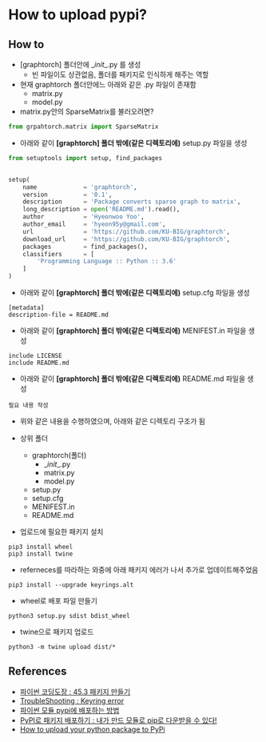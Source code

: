 # How to upload pypi?

## How to

- [graphtorch] 폴더안에 \__init__.py 를 생성
  - 빈 파일이도 상관없음, 폴더를 패키지로 인식하게 해주는 역할
- 현재 graphtorch 폴더안에느 아래와 같은 .py 파일이 존재함
  - matrix.py
  - model.py
- matrix.py안의 SparseMatrix를 불러오려면?
```python
from grpahtorch.matrix import SparseMatrix
```

- 아래와 같이 **[graphtorch] 폴더 밖에(같은 디렉토리에)** setup.py 파일을 생성
```python
from setuptools import setup, find_packages


setup(
    name             = 'graphtorch',
    version          = '0.1',
    description      = 'Package converts sparse graph to matrix',
    long_description = open('README.md').read(),
    author           = 'Hyeonwoo Yoo',
    author_email     = 'hyeon95y@gmail.com',
    url              = 'https://github.com/KU-BIG/graphtorch',
    download_url     = 'https://github.com/KU-BIG/graphtorch',
    packages         = find_packages(),
    classifiers      = [
        'Programming Language :: Python :: 3.6'
    ]
)
```

- 아래와 같이 **[graphtorch] 폴더 밖에(같은 디렉토리에)** setup.cfg 파일을 생성
```
[metadata]
description-file = README.md
```

- 아래와 같이 **[graphtorch] 폴더 밖에(같은 디렉토리에)** MENIFEST.in 파일을 생성
```
include LICENSE
include README.md
```

- 아래와 같이 **[graphtorch] 폴더 밖에(같은 디렉토리에)** README.md 파일을 생성
```
필요 내용 작성
```

- 위와 같은 내용을 수행하였으며, 아래와 같은 디렉토리 구조가 됨

- 상위 폴더
  - graphtorch(폴더)
    - \__init__.py
    - matrix.py
    - model.py
  - setup.py
  - setup.cfg
  - MENIFEST.in
  - README.md

- 업로드에 필요한 패키지 설치
```
pip3 install wheel
pip3 install twine
```

- referneces를 따라하는 와중에 아래 패키지 에러가 나서 추가로 업데이트해주었음
```
pip3 install --upgrade keyrings.alt
```

- wheel로 배포 파일 만들기 
```
python3 setup.py sdist bdist_wheel
```
- twine으로 패키지 업로드
```
python3 -m twine upload dist/*
```

## References

- [파이썬 코딩도장 : 45.3 패키지 만들기](https://dojang.io/mod/page/view.php?id=2449)
- [TroubleShooting : Keyring error](https://stackoverflow.com/questions/53164278/missing-dependencies-causing-keyring-error-when-opening-spyder3-on-ubuntu18)
- [파이썬 모듈 pypi에 배포하는 방법](https://devlog.jwgo.kr/2018/03/11/how-to-deploy-to-pypi/)
- [PyPI로 패키지 배포하기 : 내가 만드 모듈로 pip로 다운받을 수 있다!](https://blessingdev.wordpress.com/2019/05/31/pypi로-패키지-배포하기내가-만든-모듈도-pip로-다운받을/)
- [How to upload your python package to PyPi](https://medium.com/@joel.barmettler/how-to-upload-your-python-package-to-pypi-65edc5fe9c56)
